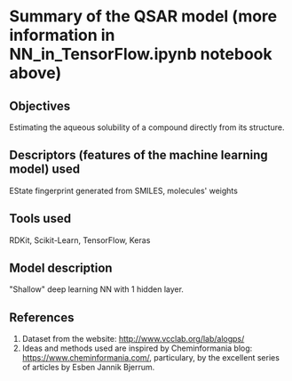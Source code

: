 
# Summary of the QSAR model (more information in NN_in_TensorFlow.ipynb notebook above)

## Objectives
Estimating the aqueous solubility of a compound directly from its structure.
## Descriptors (features of the machine learning model) used
EState fingerprint generated from SMILES, molecules' weights
## Tools used
RDKit, Scikit-Learn, TensorFlow, Keras
## Model description
"Shallow" deep learning NN with 1 hidden layer.
## References 
1. Dataset from the website: http://www.vcclab.org/lab/alogps/
2. Ideas and methods used are inspired by Cheminformania blog: https://www.cheminformania.com/, particulary, by the excellent series of articles by Esben Jannik Bjerrum.
